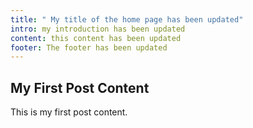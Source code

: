 ```yaml
---
title: " My title of the home page has been updated"
intro: my introduction has been updated
content: this content has been updated
footer: The footer has been updated
---
```


## My First Post Content

This is my first post content.
